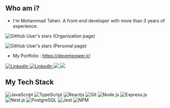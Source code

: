 ## Who am i?

- I'm Mohammad Taheri. A front-end developer with more than 3 years of experience.
 
 ![GitHub User's stars](https://img.shields.io/github/stars/DevEmpower?style=social) (Organization page)
 
 ![GitHub User's stars](https://img.shields.io/github/stars/mohammad-taheri1?style=social) (Personal page)
 
 - My Portfolio : https://devempower.ir/

<a href="https://www.linkedin.com/in/mohammad-taheri1" target="_blank">
<img src="https://img.shields.io/badge/LinkedIn-%230077B5.svg?&style=flat-square&logo=linkedin&logoColor=white" alt="LinkedIn">
</a> 
<a href="https://www.youtube.com/@DevEmpower" target="_blank">
<img src="https://img.shields.io/badge/YouTube-FF0000?style=flat-square&logo=youtube&logoColor=white" alt="LinkedIn">
</a> 
 <a href="https://stackoverflow.com/users/16505469/mohammad-taheri">
 <img src="https://img.shields.io/badge/Stack Overflow-f48024?style=flat-square&logo=stackoverflow&logoColor=white" />
 </a>
</a> 
 <a href="mailto:mamad.taheri.68@gmail.com">
 <img src="https://img.shields.io/badge/-Gmail-c14438?style=flat-square&logo=Gmail&logoColor=white" />
 </a>


 
 


## My Tech Stack


![JavaScript](https://img.shields.io/badge/JavaScript-fcdc00?style=flat-square&logo=javascript&logoColor=black)
![TypeScript](https://img.shields.io/badge/TypeScript-3178c6?style=flat-square&logo=typescript&logoColor=white)
![Reactjs](https://img.shields.io/badge/Reactjs-61dafb?style=flat-square&logo=react&logoColor=black)
![Git](https://img.shields.io/badge/Git-6e5494?style=flat-square&logo=git&logoColor=white)
![Node.js](https://img.shields.io/badge/Node.js-026e00?style=flat-square&logo=node.js&logoColor=white)
![Express.js](https://img.shields.io/badge/Expressjs-ddd?style=flat-square&logo=express&logoColor=black)
![Nest.js](https://img.shields.io/badge/Nestjs-ed1543?style=flat-square&logo=nestjs&logoColor=white)
![PostgreSQL](https://img.shields.io/badge/PostgreSQL-00758f?style=flat-square&logo=postgresql&logoColor=white)
![Jest](https://img.shields.io/badge/Jest-C21325?style=flat-square&logo=jest&logoColor=white)
 ![NPM](https://img.shields.io/badge/npm-CB3837?style=flat-square&logo=npm&logoColor=white)
 
 
 
